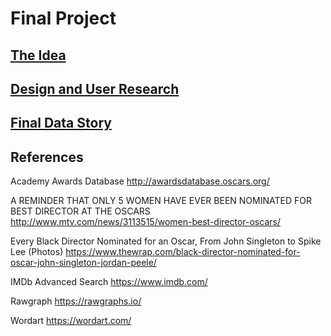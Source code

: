 # Final Project


## [The Idea](/Final_Project_Lingxi.md)

## [Design and User Research](/Final_Project_Part_2.md)

## [Final Data Story](https://carnegiemellon.shorthandstories.com/lingxil/index.html)

## References

Academy Awards Database
http://awardsdatabase.oscars.org/

A REMINDER THAT ONLY 5 WOMEN HAVE EVER BEEN NOMINATED FOR BEST DIRECTOR AT THE OSCARS
http://www.mtv.com/news/3113515/women-best-director-oscars/

Every Black Director Nominated for an Oscar, From John Singleton to Spike Lee (Photos)
https://www.thewrap.com/black-director-nominated-for-oscar-john-singleton-jordan-peele/

IMDb Advanced Search
https://www.imdb.com/

Rawgraph
https://rawgraphs.io/

Wordart
https://wordart.com/



